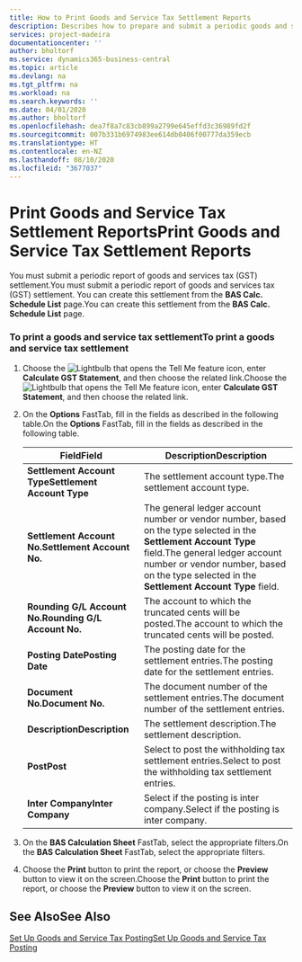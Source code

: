 ```yaml
---
title: How to Print Goods and Service Tax Settlement Reports
description: Describes how to prepare and submit a periodic goods and services tax (GST) settlement.
services: project-madeira
documentationcenter: ''
author: bholtorf
ms.service: dynamics365-business-central
ms.topic: article
ms.devlang: na
ms.tgt_pltfrm: na
ms.workload: na
ms.search.keywords: ''
ms.date: 04/01/2020
ms.author: bholtorf
ms.openlocfilehash: dea7f8a7c83cb899a2799e645effd3c36989fd2f
ms.sourcegitcommit: 007b331b6974983ee614db0406f00777da359ecb
ms.translationtype: HT
ms.contentlocale: en-NZ
ms.lasthandoff: 08/10/2020
ms.locfileid: "3677037"
---
```

# <a name="print-goods-and-service-tax-settlement-reports"></a><span data-ttu-id="8e4d9-103">Print Goods and Service Tax Settlement Reports</span><span class="sxs-lookup"><span data-stu-id="8e4d9-103">Print Goods and Service Tax Settlement Reports</span></span>
<span data-ttu-id="8e4d9-104">You must submit a periodic report of goods and services tax (GST) settlement.</span><span class="sxs-lookup"><span data-stu-id="8e4d9-104">You must submit a periodic report of goods and services tax (GST) settlement.</span></span> <span data-ttu-id="8e4d9-105">You can create this settlement from the **BAS Calc. Schedule List** page.</span><span class="sxs-lookup"><span data-stu-id="8e4d9-105">You can create this settlement from the **BAS Calc. Schedule List** page.</span></span>  

### <a name="to-print-a-goods-and-service-tax-settlement"></a><span data-ttu-id="8e4d9-106">To print a goods and service tax settlement</span><span class="sxs-lookup"><span data-stu-id="8e4d9-106">To print a goods and service tax settlement</span></span>  
1.  <span data-ttu-id="8e4d9-107">Choose the ![Lightbulb that opens the Tell Me feature](../../media/ui-search/search_small.png "Tell me what you want to do") icon, enter **Calculate GST Statement**, and then choose the related link.</span><span class="sxs-lookup"><span data-stu-id="8e4d9-107">Choose the ![Lightbulb that opens the Tell Me feature](../../media/ui-search/search_small.png "Tell me what you want to do") icon, enter **Calculate GST Statement**, and then choose the related link.</span></span>  
2. <span data-ttu-id="8e4d9-108">On the **Options** FastTab, fill in the fields as described in the following table.</span><span class="sxs-lookup"><span data-stu-id="8e4d9-108">On the **Options** FastTab, fill in the fields as described in the following table.</span></span>  

    |<span data-ttu-id="8e4d9-109">Field</span><span class="sxs-lookup"><span data-stu-id="8e4d9-109">Field</span></span>|<span data-ttu-id="8e4d9-110">Description</span><span class="sxs-lookup"><span data-stu-id="8e4d9-110">Description</span></span>|  
    |---------------------------------|---------------------------------------|  
    |<span data-ttu-id="8e4d9-111">**Settlement Account Type**</span><span class="sxs-lookup"><span data-stu-id="8e4d9-111">**Settlement Account Type**</span></span>|<span data-ttu-id="8e4d9-112">The settlement account type.</span><span class="sxs-lookup"><span data-stu-id="8e4d9-112">The settlement account type.</span></span>|  
    |<span data-ttu-id="8e4d9-113">**Settlement Account No.**</span><span class="sxs-lookup"><span data-stu-id="8e4d9-113">**Settlement Account No.**</span></span>|<span data-ttu-id="8e4d9-114">The general ledger account number or vendor number, based on the type selected in the **Settlement Account Type** field.</span><span class="sxs-lookup"><span data-stu-id="8e4d9-114">The general ledger account number or vendor number, based on the type selected in the **Settlement Account Type** field.</span></span>|  
    |<span data-ttu-id="8e4d9-115">**Rounding G/L Account No.**</span><span class="sxs-lookup"><span data-stu-id="8e4d9-115">**Rounding G/L Account No.**</span></span>|<span data-ttu-id="8e4d9-116">The account to which the truncated cents will be posted.</span><span class="sxs-lookup"><span data-stu-id="8e4d9-116">The account to which the truncated cents will be posted.</span></span>|  
    |<span data-ttu-id="8e4d9-117">**Posting Date**</span><span class="sxs-lookup"><span data-stu-id="8e4d9-117">**Posting Date**</span></span>|<span data-ttu-id="8e4d9-118">The posting date for the settlement entries.</span><span class="sxs-lookup"><span data-stu-id="8e4d9-118">The posting date for the settlement entries.</span></span>|  
    |<span data-ttu-id="8e4d9-119">**Document No.**</span><span class="sxs-lookup"><span data-stu-id="8e4d9-119">**Document No.**</span></span>|<span data-ttu-id="8e4d9-120">The document number of the settlement entries.</span><span class="sxs-lookup"><span data-stu-id="8e4d9-120">The document number of the settlement entries.</span></span>|  
    |<span data-ttu-id="8e4d9-121">**Description**</span><span class="sxs-lookup"><span data-stu-id="8e4d9-121">**Description**</span></span>|<span data-ttu-id="8e4d9-122">The settlement description.</span><span class="sxs-lookup"><span data-stu-id="8e4d9-122">The settlement description.</span></span>|  
    |<span data-ttu-id="8e4d9-123">**Post**</span><span class="sxs-lookup"><span data-stu-id="8e4d9-123">**Post**</span></span>|<span data-ttu-id="8e4d9-124">Select to post the withholding tax settlement entries.</span><span class="sxs-lookup"><span data-stu-id="8e4d9-124">Select to post the withholding tax settlement entries.</span></span>|  
    |<span data-ttu-id="8e4d9-125">**Inter Company**</span><span class="sxs-lookup"><span data-stu-id="8e4d9-125">**Inter Company**</span></span>|<span data-ttu-id="8e4d9-126">Select if the posting is inter company.</span><span class="sxs-lookup"><span data-stu-id="8e4d9-126">Select if the posting is inter company.</span></span>|  

4. <span data-ttu-id="8e4d9-127">On the **BAS Calculation Sheet** FastTab, select the appropriate filters.</span><span class="sxs-lookup"><span data-stu-id="8e4d9-127">On the **BAS Calculation Sheet** FastTab, select the appropriate filters.</span></span>  
5. <span data-ttu-id="8e4d9-128">Choose the **Print** button to print the report, or choose the **Preview** button to view it on the screen.</span><span class="sxs-lookup"><span data-stu-id="8e4d9-128">Choose the **Print** button to print the report, or choose the **Preview** button to view it on the screen.</span></span>  

## <a name="see-also"></a><span data-ttu-id="8e4d9-129">See Also</span><span class="sxs-lookup"><span data-stu-id="8e4d9-129">See Also</span></span>  
[<span data-ttu-id="8e4d9-130">Set Up Goods and Service Tax Posting</span><span class="sxs-lookup"><span data-stu-id="8e4d9-130">Set Up Goods and Service Tax Posting</span></span>](how-to-set-up-goods-and-service-tax-posting.md)   

